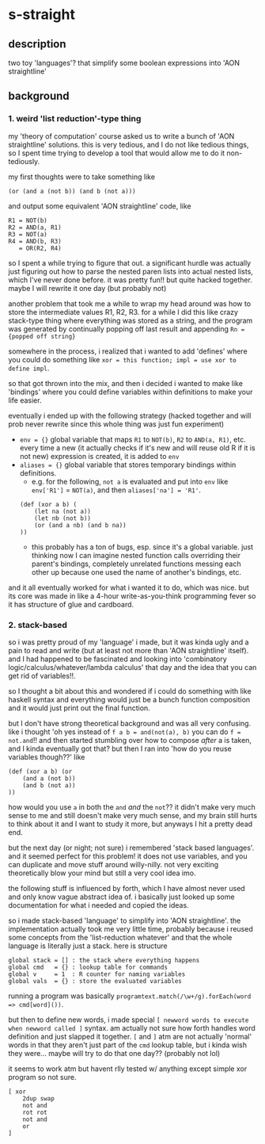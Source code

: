 # s-straight

## description
two toy 'languages'? that simplify some boolean expressions into 'AON straightline'

## background

### 1. weird 'list reduction'-type thing
my 'theory of computation' course asked us to write a bunch of 'AON straightline' solutions. this is very tedious, and I do not like tedious things, so I spent time trying to develop a tool that would allow me to do it non-tediously.

my first thoughts were to take something like

```
(or (and a (not b)) (and b (not a)))
```

and output some equivalent 'AON straightline' code, like

```
R1 = NOT(b)
R2 = AND(a, R1)
R3 = NOT(a)
R4 = AND(b, R3)
   = OR(R2, R4)
```

so I spent a while trying to figure that out. a significant hurdle was actually just figuring out how to parse the nested paren lists into actual nested lists, which I've never done before. it was pretty fun!! but quite hacked together. maybe I will rewrite it one day (but probably not)

another problem that took me a while to wrap my head around was how to store the intermediate values R1, R2, R3. for a while I did this like crazy stack-type thing where everything was stored as a string, and the program was generated by continually popping off last result and appending `Rn = {popped off string}`

somewhere in the process, i realized that i wanted to add 'defines' where you could do something like `xor = this function; impl = use xor to define impl`.

so that got thrown into the mix, and then i decided i wanted to make like 'bindings' where you could define variables within definitions to make your life easier.

eventually i ended up with the following strategy (hacked together and will prob never rewrite since this whole thing was just fun experiment)

- `env = {}` global variable that maps `R1` to `NOT(b)`, `R2` to `AND(a, R1)`, etc. every time a new (it actually checks if it's new and will reuse old R if it is not new) expression is created, it is added to `env`
- `aliases = {}` global variable that stores temporary bindings within definitions.
	- e.g. for the following, `not a` is evaluated and put into `env` like `env['R1']` = `NOT(a)`, and then `aliases['na'] = 'R1'`.
	 ```
	 (def (xor a b) (
	     (let na (not a))
	     (let nb (not b))
	     (or (and a nb) (and b na))
	 ))
	 ```
	 - this probably has a ton of bugs, esp. since it's a global variable. just thinking now I can imagine nested function calls overriding their parent's bindings, completely unrelated functions messing each other up because one used the name of another's bindings, etc.

and it all eventually worked for what i wanted it to do, which was nice. but its core was made in like a 4-hour write-as-you-think programming fever so it has structure of glue and cardboard.

### 2. stack-based
so i was pretty proud of my 'language' i made, but it was kinda ugly and a pain to read and write (but at least not more than 'AON straightline' itself). and I had happened to be fascinated and looking into 'combinatory logic/calculus/whatever/lambda calculus' that day and the idea that you can get rid of variables!!.

so I thought a bit about this and wondered if i could do something with like haskell syntax and everything would just be a bunch function composition and it would just print out the final function.

but I don't have strong theoretical background and was all very confusing. like i thought 'oh yes instead of `f a b = and(not(a), b)` you can do `f = not.and`!! and then started stumbling over how to compose _after_ a is taken, and I kinda eventually got that? but then I ran into 'how do you reuse variables though??' like

```
(def (xor a b) (or
	(and a (not b))
	(and b (not a))
))
```

how would you use `a` in both the `and` _and_ the `not`?? it didn't make very much sense to me and still doesn't make very much sense, and my brain still hurts to think about it and I want to study it more, but anyways I hit a pretty dead end.

but the next day (or night; not sure) i remembered 'stack based languages'. and it seemed perfect for this problem! it does not use variables, and you can duplicate and move stuff around willy-nilly. not very exciting theoretically blow your mind but still a very cool idea imo.

the following stuff is influenced by forth, which I have almost never used and only know vague abstract idea of. i basically just looked up some documentation for what i needed and copied the ideas.

so i made stack-based 'language' to simplify into 'AON straightline'. the implementation actually took me very little time, probably because i reused some concepts from the 'list-reduction whatever' and that the whole language is literally just a stack. here is structure

```
global stack = [] : the stack where everything happens
global cmd   = {} : lookup table for commands
global v     = 1  : R counter for naming variables
global vals  = {} : store the evaluated variables
```

running a program was basically `programtext.match(/\w+/g).forEach(word => cmd[word]())`.

but then to define new words, i made special `[ newword words to execute when newword called ]` syntax. am actually not sure how forth handles word definition and just slapped it together. `[` and `]` atm are not actually 'normal' words in that they aren't just part of the `cmd` lookup table, but i kinda wish they were... maybe will try to do that one day?? (probably not lol)

it seems to work atm but havent rlly tested w/ anything except simple xor program so not sure.

```
[ xor
	2dup swap
	not and
	rot rot
	not and
	or
]
```
